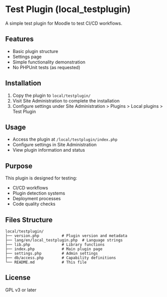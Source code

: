 # Test Plugin (local_testplugin)

A simple test plugin for Moodle to test CI/CD workflows.

## Features

- Basic plugin structure
- Settings page
- Simple functionality demonstration
- No PHPUnit tests (as requested)

## Installation

1. Copy the plugin to `local/testplugin/`
2. Visit Site Administration to complete the installation
3. Configure settings under Site Administration > Plugins > Local plugins > Test Plugin

## Usage

- Access the plugin at `/local/testplugin/index.php`
- Configure settings in Site Administration
- View plugin information and status

## Purpose

This plugin is designed for testing:
- CI/CD workflows
- Plugin detection systems
- Deployment processes
- Code quality checks

## Files Structure

```
local/testplugin/
├── version.php          # Plugin version and metadata
├── lang/en/local_testplugin.php  # Language strings
├── lib.php              # Library functions
├── index.php            # Main plugin page
├── settings.php         # Admin settings
├── db/access.php        # Capability definitions
└── README.md            # This file
```

## License

GPL v3 or later